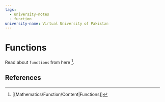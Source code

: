 ```yaml
---
tags:
  - university-notes
  - function
university-name: Virtual University of Pakistan
---
```


# Functions
Read about `functions` from here [^1].

## References

[^1]: [[Mathematics/Function/Content|Functions]]

